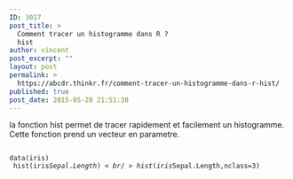 ```yaml
---
ID: 3017
post_title: >
  Comment tracer un histogramme dans R ?
  hist
author: vincent
post_excerpt: ""
layout: post
permalink: >
  https://abcdr.thinkr.fr/comment-tracer-un-histogramme-dans-r-hist/
published: true
post_date: 2015-05-20 21:51:38
---
```

la fonction hist permet de tracer rapidement et facilement un histogramme. Cette fonction prend un vecteur en parametre. <pre><code><br />data(iris)<br /> hist(iris$Sepal.Length) <br /> hist(iris$Sepal.Length,nclass=3) <br /></code></pre>